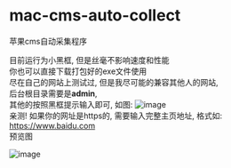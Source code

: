 # mac-cms-auto-collect
苹果cms自动采集程序<br/>

目前运行为小黑框, 但是丝毫不影响速度和性能<br>
你也可以直接下载打包好的exe文件使用<br>
尽在自己的网站上测试过, 但是我尽可能的兼容其他人的网站, <br>
后台根目录需要是**admin**,<br>
其他的按照黑框提示输入即可, 如图:
![image](https://github.com/wktadmin/mac-cms-auto-collect/blob/master/preview/tips.png)
<br>
亲测!  如果你的网址是https的, 需要输入完整主页地址, 格式如: https://www.baidu.com
<br>
预览图
<br>

![image](https://github.com/wktadmin/mac-cms-auto-collect/blob/master/preview/1.gif)
<br>


